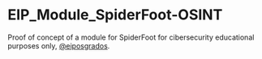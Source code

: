# EIP_Module_SpiderFoot-OSINT

Proof of concept of a module for SpiderFoot for cibersecurity educational purposes only, <a href="https://eiposgrados.com/programas/master-en-ciberseguridad/">@eiposgrados</a>.

